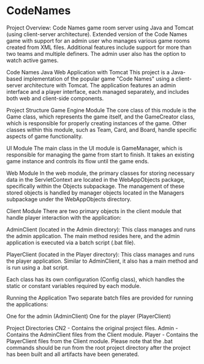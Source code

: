 # CodeNames
Project Overview:
Code Names game room server using Java and Tomcat (using client-server architecture). 
Extended version of the Code Names game with support for an admin user who manages various game rooms created from XML files. Additional features include support for more than two teams and multiple definers. The admin user also has the option to watch active games.

Code Names Java Web Application with Tomcat
This project is a Java-based implementation of the popular game "Code Names" using a client-server architecture with Tomcat. The application features an admin interface and a player interface, each managed separately, and includes both web and client-side components.

Project Structure
Game Engine Module
The core class of this module is the Game class, which represents the game itself, and the GameCreator class, which is responsible for properly creating instances of the game. Other classes within this module, such as Team, Card, and Board, handle specific aspects of game functionality.

UI Module
The main class in the UI module is GameManager, which is responsible for managing the game from start to finish. It takes an existing game instance and controls its flow until the game ends.

Web Module
In the web module, the primary classes for storing necessary data in the ServletContext are located in the WebAppObjects package, specifically within the Objects subpackage. The management of these stored objects is handled by manager objects located in the Managers subpackage under the WebAppObjects directory.

Client Module
There are two primary objects in the client module that handle player interaction with the application:

AdminClient (located in the Admin directory): This class manages and runs the admin application. The main method resides here, and the admin application is executed via a batch script (.bat file).

PlayerClient (located in the Player directory): This class manages and runs the player application. Similar to AdminClient, it also has a main method and is run using a .bat script.

Each class has its own configuration (Config class), which handles the static or constant variables required by each module.

Running the Application
Two separate batch files are provided for running the applications:

One for the admin (AdminClient)
One for the player (PlayerClient)

Project Directories
CN2 - Contains the original project files.
Admin - Contains the AdminClient files from the Client module.
Player - Contains the PlayerClient files from the Client module.
Please note that the .bat commands should be run from the root project directory after the project has been built and all artifacts have been generated.
